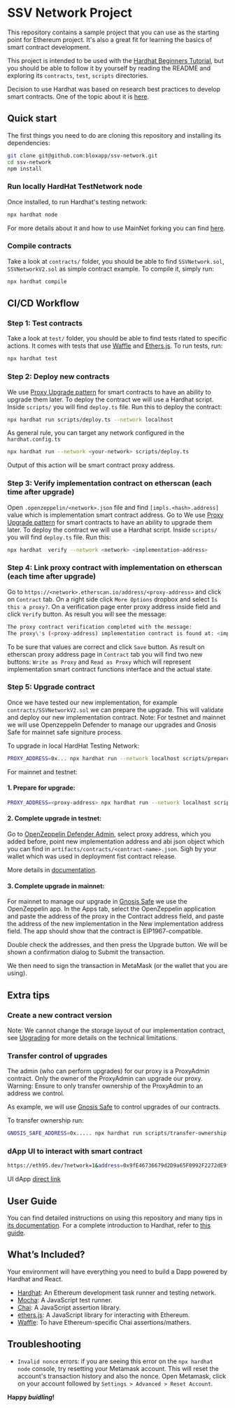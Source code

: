 # SSV Network Project

This repository contains a sample project that you can use as the starting point
for Ethereum project. It's also a great fit for learning the basics of
smart contract development.

This project is intended to be used with the
[Hardhat Beginners Tutorial](https://hardhat.org/tutorial), but you should be
able to follow it by yourself by reading the README and exploring its
`contracts`, `test`, `scripts`  directories.

Decision to use Hardhat was based on research best practices to develop smart contracts.
One of the topic about it is [here](https://rahulsethuram.medium.com/the-new-solidity-dev-stack-buidler-ethers-waffle-typescript-tutorial-f07917de48ae).

## Quick start

The first things you need to do are cloning this repository and installing its
dependencies:

```sh
git clone git@github.com:bloxapp/ssv-network.git
cd ssv-network
npm install
```

### Run locally HardHat TestNetwork node 
Once installed, to run Hardhat's testing network:

```sh
npx hardhat node
```

For more details about it and how to use MainNet forking you can find [here](https://hardhat.org/hardhat-network/).

### Compile contracts
Take a look at `contracts/` folder, you should be able to find `SSVNetwork.sol`, `SSVNetworkV2.sol` as simple contract example.
To compile it, simply run:

```sh
npx hardhat compile
```

## CI/CD Workflow

### Step 1: Test contracts
Take a look at `test/` folder, you should be able to find tests rlated to specific actions.
It comes with tests that use [Waffle](https://getwaffle.io/) and [Ethers.js](https://github.com/ethers-io/ethers.js/).
To run tests, run:

```sh
npx hardhat test
```

### Step 2: Deploy new contracts
We use [Proxy Upgrade pattern](https://docs.openzeppelin.com/upgrades-plugins/1.x/proxies) for smart contracts to have an ability to upgrade them later.
To deploy the contract we will use a Hardhat script. Inside `scripts/` you will find `deploy.ts` file.
Run this to deploy the contract:

```sh
npx hardhat run scripts/deploy.ts --network localhost
```

As general rule, you can target any network configured in the `hardhat.config.ts`

```sh
npx hardhat run --network <your-network> scripts/deploy.ts
```
Output of this action will be smart contract proxy address.

### Step 3: Verify implementation contract on etherscan (each time after upgrade)
Open `.openzeppelin/<network>.json` file and find `[impls.<hash>.address]` value which is implementation smart contract address.
Go to
We use [Proxy Upgrade pattern](https://docs.openzeppelin.com/upgrades-plugins/1.x/proxies) for smart contracts to have an ability to upgrade them later.
To deploy the contract we will use a Hardhat script. Inside `scripts/` you will find `deploy.ts` file.
Run this:
```sh
npx hardhat  verify --network <network> <implementation-address>
```

### Step 4: Link proxy contract with implementation on etherscan (each time after upgrade)
Go to `https://<network>.etherscan.io/address/<proxy-address>` and click on `Contract` tab.
On a right side click `More Options` dropbox and select `Is this a proxy?`. On a verification page enter proxy address inside field and click `Verify` button. As result you will see the message:
```sh
The proxy contract verification completed with the message:
The proxy\'s (<proxy-address) implementation contract is found at: <implementation-address>
```
To be sure that values are correct and click `Save` button. As result on etherscan proxy address page in `Contract` tab you will find two new buttons:
`Write as Proxy` and `Read as Proxy` which will represent implementation smart contract functions interface and the actual state.

### Step 5: Upgrade contract
Once we have tested our new implementation, for example `contracts/SSVNetworkV2.sol` we can prepare the upgrade.
This will validate and deploy our new implementation contract.
Note: For testnet and mainnet  we will use Openzeppelin Defender to manage our upgrades and Gnosis Safe for mainnet safe signiture process.

To upgrade in local HardHat Testing Network:
```sh
PROXY_ADDRESS=0x... npx hardhat run --network localhost scripts/prepare-upgrade.ts
```

For mainnet and testnet:
#### 1. Prepare for upgrade:
```sh
PROXY_ADDRESS=<proxy-address> npx hardhat run --network localhost scripts/upgrade.ts
```
#### 2. Complete upgrade in testnet:
Go to [OpenZeppelin Defender Admin](https://defender.openzeppelin.com/), select proxy address, which you added before, point new implementation address and abi json object which you can find in `artifacts/contracts/<contract-name>.json`. Sigh by your wallet which was used in deployment fist contract release.

More details in [documentation](https://docs.openzeppelin.com/defender/admin#upgrades).
#### 3. Complete upgrade in mainnet:
For mainnet to manage our upgrade in [Gnosis Safe](https://gnosis-safe.io) we use the OpenZeppelin app.
In the Apps tab, select the OpenZeppelin application and paste the address of the proxy in the Contract address field, and paste the address of the new implementation in the New implementation address field. The app should show that the contract is EIP1967-compatible.

Double check the addresses, and then press the Upgrade button.
We will be shown a confirmation dialog to Submit the transaction.

We then need to sign the transaction in MetaMask (or the wallet that you are using).

## Extra tips
### Create a new contract version
Note: We cannot change the storage layout of our implementation contract, see [Upgrading](https://docs.openzeppelin.com/learn/upgrading-smart-contracts#upgrading) for more details on the technical limitations.


### Transfer control of upgrades
The admin (who can perform upgrades) for our proxy is a ProxyAdmin contract. Only the owner of the ProxyAdmin can upgrade our proxy.
Warning: Ensure to only transfer ownership of the ProxyAdmin to an address we control.

As example, we will use [Gnosis Safe](https://help.gnosis-safe.io/en/articles/3876461-create-a-safe-multisig) to control upgrades of our contracts.

To transfer ownership run:

```sh
GNOSIS_SAFE_ADDRESS=0x..... npx hardhat run scripts/transfer-ownership.ts --network <your-network/localhost>
```

### dApp UI to interact with smart contract

```sh
https://eth95.dev/?network=1&address=0x9fE46736679d2D9a65F0992F2272dE9f3c7fa6e0
```

UI dApp [direct link](https://eth95.dev/?network=1&address=0x9fE46736679d2D9a65F0992F2272dE9f3c7fa6e0)

## User Guide

You can find detailed instructions on using this repository and many tips in [its documentation](https://hardhat.org/tutorial).
For a complete introduction to Hardhat, refer to [this guide](https://hardhat.org/getting-started/#overview).

## What’s Included?

Your environment will have everything you need to build a Dapp powered by Hardhat and React.

- [Hardhat](https://hardhat.org/): An Ethereum development task runner and testing network.
- [Mocha](https://mochajs.org/): A JavaScript test runner.
- [Chai](https://www.chaijs.com/): A JavaScript assertion library.
- [ethers.js](https://docs.ethers.io/ethers.js/html/): A JavaScript library for interacting with Ethereum.
- [Waffle](https://github.com/EthWorks/Waffle/): To have Ethereum-specific Chai assertions/mathers.

## Troubleshooting

- `Invalid nonce` errors: if you are seeing this error on the `npx hardhat node`
  console, try resetting your Metamask account. This will reset the account's
  transaction history and also the nonce. Open Metamask, click on your account
  followed by `Settings > Advanced > Reset Account`.

**Happy _buidling_!**